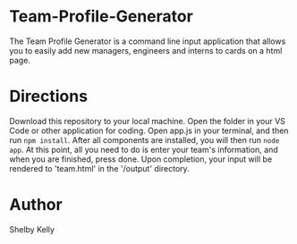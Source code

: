 # Team-Profile-Generator
The Team Profile Generator is a command line input application that allows you to easily add new managers, engineers and interns to cards on a html page.

# Directions
Download this repository to your local machine. Open the folder in your VS Code or other application for coding. Open app.js in your terminal, and then run `npm install`. After all components are installed, you will then run `node app`. At this point, all you need to do is enter your team's information, and when you are finished, press done. Upon completion, your input will be rendered to 'team.html' in the '/output' directory.

# Author
Shelby Kelly
